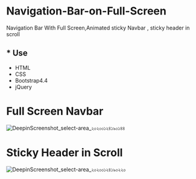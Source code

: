 # Navigation-Bar-on-Full-Screen
Navigation Bar With Full Screen,Animated sticky Navbar , sticky header in scroll

## * Use
  * HTML 
  * CSS
  * Bootstrap4.4
  * jQuery

# Full Screen Navbar

 ![DeepinScreenshot_select-area_২০২০০১২৪১৯০১৪৪](https://user-images.githubusercontent.com/30366380/73073205-0b843980-3ee1-11ea-93d0-1b4b5f798aa7.png)

# Sticky Header in Scroll
![DeepinScreenshot_select-area_২০২০০১২৪১৯০২২০](https://user-images.githubusercontent.com/30366380/73077357-36bf5680-3eea-11ea-90f7-fc72bb463f91.png)
